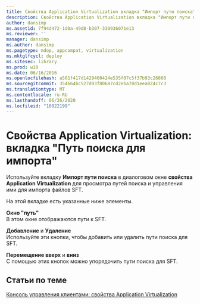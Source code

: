 ```yaml
---
title: Свойства Application Virtualization вкладка "Импорт пути поиска"
description: Свойства Application Virtualization вкладка "Импорт пути поиска"
author: dansimp
ms.assetid: 7f94d472-1d0a-49d8-b307-330936071e13
ms.reviewer: ''
manager: dansimp
ms.author: dansimp
ms.pagetype: mdop, appcompat, virtualization
ms.mktglfcycl: deploy
ms.sitesec: library
ms.prod: w10
ms.date: 06/16/2016
ms.openlocfilehash: a501f417d1429460424e535f07c5f37b93c26808
ms.sourcegitcommit: 354664bc527d93f80687cd2eba70d1eea024c7c3
ms.translationtype: MT
ms.contentlocale: ru-RU
ms.lasthandoff: 06/26/2020
ms.locfileid: "10822199"
---
```

# Свойства Application Virtualization: вкладка "Путь поиска для импорта"


Используйте вкладку **Импорт пути поиска** в диалоговом окне **свойства Application Virtualization** для просмотра путей поиска и управления ими для импорта файлов SFT.

На этой вкладке есть указанные ниже элементы.

<a href="" id="path-window"></a>**Окно "путь"**  
В этом окне отображаются пути к SFT.

<a href="" id="add-and-remove"></a>**Добавление** и **Удаление**  
Используйте эти кнопки, чтобы добавить или удалить пути поиска для SFT.

<a href="" id="move-up-and-move-down"></a>**Перемещение вверх** и **вниз**  
С помощью этих кнопок можно упорядочить пути поиска для SFT.

## Статьи по теме


[Консоль управления клиентами: свойства Application Virtualization](client-management-console-application-virtualization-properties.md)

 

 





